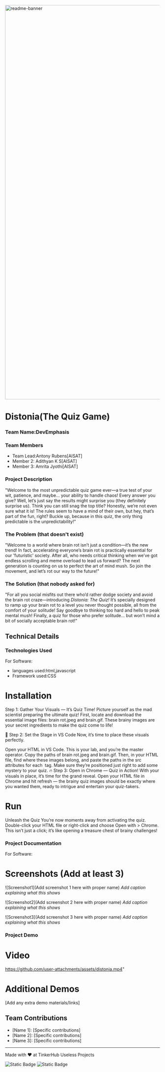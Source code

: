 <img width="1280" alt="readme-banner" src="https://github.com/user-attachments/assets/35332e92-44cb-425b-9dff-27bcf1023c6c">

# Distonia(The Quiz Game)


### Team Name:DevEmphasis


### Team Members
- Team Lead:Antony Rubens[AISAT]
- Member 2: Adithyan K S[AISAT]
- Member 3: Amrita Jyothi[AISAT]

### Project Description
"Welcome to the most unpredictable quiz game ever—a true test of your wit, patience, and maybe... your ability to handle chaos! Every answer you give? Well, let’s just say the results might surprise you (they definitely surprise us). Think you can still snag the top title? Honestly, we’re not even sure what it is! The rules seem to have a mind of their own, but hey, that’s part of the fun, right? Buckle up, because in this quiz, the only thing predictable is the unpredictability!"

### The Problem (that doesn't exist)
"Welcome to a world where brain rot isn’t just a condition—it’s the new trend! In fact, accelerating everyone’s brain rot is practically essential for our 'futuristic' society. After all, who needs critical thinking when we’ve got endless scrolling and meme overload to lead us forward? The next generation is counting on us to perfect the art of mind mush. So join the movement, and let’s rot our way to the future!"

### The Solution (that nobody asked for)
"For all you social misfits out there who’d rather dodge society and avoid the brain rot craze—introducing *Distonia: The Quiz!* It’s specially designed to ramp up your brain rot to a level you never thought possible, all from the comfort of your solitude! Say goodbye to thinking too hard and hello to peak mental mush! Finally, a quiz for those who prefer solitude... but won’t mind a bit of socially acceptable brain rot!"

## Technical Details
### Technologies Used
For Software:
- languages used:html,javascript
- Framework used:CSS
# Installation
Step 1: Gather Your Visuals — It’s Quiz Time!
Picture yourself as the mad scientist preparing the ultimate quiz! First, locate and download the essential image files: brain rot.jpeg and brain.gif. These brainy images are your secret ingredients to make the quiz come to life!

🎨 Step 2: Set the Stage in VS Code
Now, it’s time to place these visuals perfectly.

Open your HTML in VS Code. This is your lab, and you’re the master operator.
Copy the paths of brain rot.jpeg and brain.gif. Then, in your HTML file, find where these images belong, and paste the paths in the src attributes for each <img src=""> tag. Make sure they’re positioned just right to add some mystery to your quiz.
🔥 Step 3: Open in Chrome — Quiz in Action!
With your visuals in place, it’s time for the grand reveal. Open your HTML file in Chrome and hit refresh — the brainy quiz images should be exactly where you wanted them, ready to intrigue and entertain your quiz-takers.



# Run
 Unleash the Quiz
You’re now moments away from activating the quiz. Double-click your HTML file or right-click and choose Open with > Chrome. This isn’t just a click; it’s like opening a treasure chest of brainy challenges!

### Project Documentation
For Software:

# Screenshots (Add at least 3)
![Screenshot1](Add screenshot 1 here with proper name)
*Add caption explaining what this shows*

![Screenshot2](Add screenshot 2 here with proper name)
*Add caption explaining what this shows*

![Screenshot3](Add screenshot 3 here with proper name)
*Add caption explaining what this shows*
### Project Demo
# Video
https://github.com/user-attachments/assets/distonia.mp4"

# Additional Demos
[Add any extra demo materials/links]

## Team Contributions
- [Name 1]: [Specific contributions]
- [Name 2]: [Specific contributions]
- [Name 3]: [Specific contributions]

---
Made with ❤️ at TinkerHub Useless Projects 

![Static Badge](https://img.shields.io/badge/TinkerHub-24?color=%23000000&link=https%3A%2F%2Fwww.tinkerhub.org%2F)
![Static Badge](https://img.shields.io/badge/UselessProject--24-24?link=https%3A%2F%2Fwww.tinkerhub.org%2Fevents%2FQ2Q1TQKX6Q%2FUseless%2520Projects)



